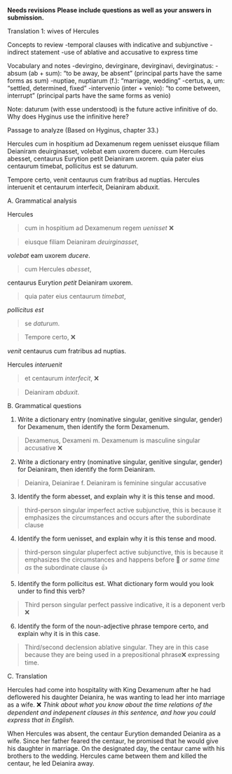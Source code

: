 **Needs revisions**
**Please include questions as well as your answers in submission.**


Translation 1: wives of Hercules

Concepts to review
-temporal clauses with indicative and subjunctive
-indirect statement
-use of ablative and accusative to express time

Vocabulary and notes
-devirgino, devirginare, devirginavi, devirginatus:
-absum (ab + sum): “to be away, be absent” (principal parts have the same forms as sum)
-nuptiae, nuptiarum (f.): “marriage, wedding”
-certus, a, um: “settled, determined, fixed”
-intervenio (inter + venio): “to come between, interrupt” (principal parts have the same forms as venio)

Note:
daturum (with esse understood) is the future active infinitive of do. Why does Hyginus use the infinitive here?

Passage to analyze
(Based on Hyginus, chapter 33.)

Hercules cum in hospitium ad Dexamenum regem uenisset eiusque filiam Deianiram deuirginasset, volebat eam uxorem ducere. cum Hercules abesset, centaurus Eurytion petit Deianiram uxorem. quia pater eius centaurum timebat, pollicitus est se daturum.

Tempore certo, venit centaurus cum fratribus ad nuptias. Hercules interuenit et centaurum interfecit, Deianiram abduxit.

A. Grammatical analysis 

Hercules 
>cum in hospitium ad Dexamenum regem *uenisset*  ❌

>eiusque filiam Deianiram *deuirginasset*,

*volebat* eam uxorem *ducere*. 

>cum Hercules *abesset*, 

centaurus Eurytion *petit* Deianiram uxorem. 

>quia pater eius centaurum *timebat*,

*pollicitus est* 

>se *daturum*.

>Tempore certo, ❌

*venit* centaurus cum fratribus ad nuptias. 

Hercules *interuenit* 

>et centaurum *interfecit*,  ❌

>Deianiram *abduxit*.


B. Grammatical questions

1. Write a dictionary entry (nominative singular, genitive singular, gender) for Dexamenum, then identify the form Dexamenum.
> Dexamenus, Dexameni m. Dexamenum is masculine singular accusative ❌

2. Write a dictionary entry (nominative singular, genitive singular, gender) for Deianiram, then identify the form Deianiram.
> Deianira, Deianirae f. Deianiram is feminine singular accusative

3. Identify the form abesset, and explain why it is this tense and mood.
> third-person singular imperfect active subjunctive, this is because it emphasizes the circumstances and occurs after the subordinate clause 

4. Identify the form uenisset, and explain why it is this tense and mood.
> third-person singular pluperfect active subjunctive, this is because it emphasizes the circumstances and happens before 🤔 *or same time as* the subordinate clause 👍

5. Identify the form pollicitus est. What dictionary form would you look under to find this verb?
> Third person singular perfect passive indicative, it is a deponent verb ❌

6. Identify the form of the noun-adjective phrase tempore certo, and explain why it is in this case.
> Third/second declension ablative singular. They are in this case because they are being used in a prepositional phrase❌ expressing time.
 


C. Translation

Hercules had come into hospitality with King Dexamenum after he had deflowered his daughter Deianira, he was wanting to lead her into marriage as a wife.  ❌ *Think about what you know about the time relations of the dependent and indepenent clauses in this sentence, and how you could express that in English.*

When Hercules was absent, the centaur Eurytion demanded Deianira as a wife. Since her father feared the centaur, he promised that he would give his daughter in marriage. On the designated day, the centaur came with his brothers to the wedding. Hercules came between them and killed the centaur, he led Deianira away.
